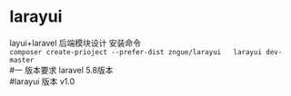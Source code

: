 # larayui
layui+laravel 后端模块设计
安装命令  
``
composer create-prioject --prefer-dist zngue/larayui   larayui dev-master
``  
#一 版本要求  laravel 5.8版本  
#larayui 版本 v1.0


